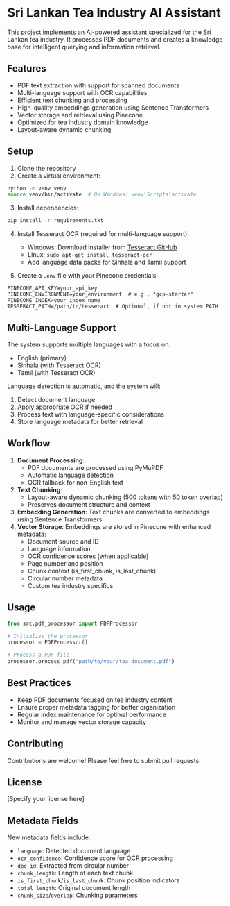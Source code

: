 # Sri Lankan Tea Industry AI Assistant

This project implements an AI-powered assistant specialized for the Sri Lankan tea industry. It processes PDF documents and creates a knowledge base for intelligent querying and information retrieval.

## Features

- PDF text extraction with support for scanned documents
- Multi-language support with OCR capabilities
- Efficient text chunking and processing
- High-quality embeddings generation using Sentence Transformers
- Vector storage and retrieval using Pinecone
- Optimized for tea industry domain knowledge
- Layout-aware dynamic chunking

## Setup

1. Clone the repository
2. Create a virtual environment:
```bash
python -m venv venv
source venv/bin/activate  # On Windows: venv\Scripts\activate
```

3. Install dependencies:
```bash
pip install -r requirements.txt
```

4. Install Tesseract OCR (required for multi-language support):
   - Windows: Download installer from [Tesseract GitHub](https://github.com/UB-Mannheim/tesseract/wiki)
   - Linux: `sudo apt-get install tesseract-ocr`
   - Add language data packs for Sinhala and Tamil support

5. Create a `.env` file with your Pinecone credentials:
```
PINECONE_API_KEY=your_api_key
PINECONE_ENVIRONMENT=your_environment  # e.g., "gcp-starter"
PINECONE_INDEX=your_index_name
TESSERACT_PATH=/path/to/tesseract  # Optional, if not in system PATH
```

## Multi-Language Support

The system supports multiple languages with a focus on:
- English (primary)
- Sinhala (with Tesseract OCR)
- Tamil (with Tesseract OCR)

Language detection is automatic, and the system will:
1. Detect document language
2. Apply appropriate OCR if needed
3. Process text with language-specific considerations
4. Store language metadata for better retrieval

## Workflow

1. **Document Processing**: 
   - PDF documents are processed using PyMuPDF
   - Automatic language detection
   - OCR fallback for non-English text
2. **Text Chunking**: 
   - Layout-aware dynamic chunking (500 tokens with 50 token overlap)
   - Preserves document structure and context
3. **Embedding Generation**: Text chunks are converted to embeddings using Sentence Transformers
4. **Vector Storage**: Embeddings are stored in Pinecone with enhanced metadata:
   - Document source and ID
   - Language information
   - OCR confidence scores (when applicable)
   - Page number and position
   - Chunk context (is_first_chunk, is_last_chunk)
   - Circular number metadata
   - Custom tea industry specifics

## Usage

```python
from src.pdf_processor import PDFProcessor

# Initialize the processor
processor = PDFProcessor()

# Process a PDF file
processor.process_pdf("path/to/your/tea_document.pdf")
```

## Best Practices

- Keep PDF documents focused on tea industry content
- Ensure proper metadata tagging for better organization
- Regular index maintenance for optimal performance
- Monitor and manage vector storage capacity

## Contributing

Contributions are welcome! Please feel free to submit pull requests.

## License

[Specify your license here]

## Metadata Fields

New metadata fields include:
- `language`: Detected document language
- `ocr_confidence`: Confidence score for OCR processing
- `doc_id`: Extracted from circular number
- `chunk_length`: Length of each text chunk
- `is_first_chunk`/`is_last_chunk`: Chunk position indicators
- `total_length`: Original document length
- `chunk_size`/`overlap`: Chunking parameters
